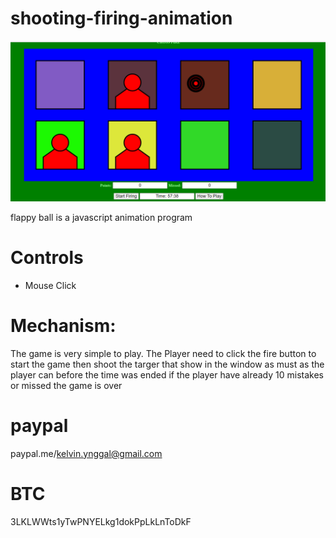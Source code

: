 # shooting-firing-animation

<img src="https://github.com/ingalkelvin/shooting-firing-animation/blob/main/firing.png">

flappy ball is a javascript animation program

# Controls

-	Mouse Click


# Mechanism:

The game is very simple to play. The Player need to click the fire button to start the game then shoot the targer that show in the window as must as the player can before the time was ended if the player have already 10 mistakes or missed the game is over

# paypal

paypal.me/kelvin.ynggal@gmail.com

# BTC

3LKLWWts1yTwPNYELkg1dokPpLkLnToDkF
